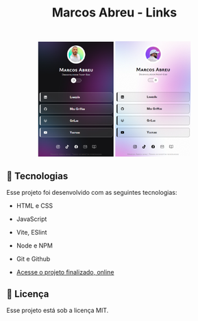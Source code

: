 <h1 align="center">Marcos Abreu - Links</h1>

<br>

<p align="center">
  <img alt="Marcos Abreu Links" src="./assets/project.png" width="35%">
  <img alt="Marcos Abreu Links" src="./assets/project2.png" width="35%">
</p>

## 🚀 Tecnologias

Esse projeto foi desenvolvido com as seguintes tecnologias:

- HTML e CSS
- JavaScript
- Vite, ESlint
- Node e NPM
- Git e Github

- [Acesse o projeto finalizado, online](https://https://omarcossabreu.github.io/projeto-Links/)

## :memo: Licença

Esse projeto está sob a licença MIT.
